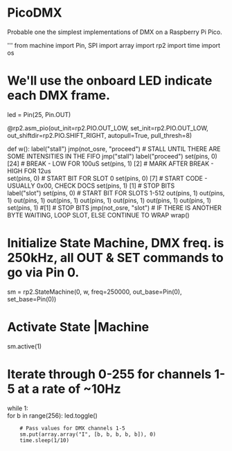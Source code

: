 # PicoDMX
Probable one the simplest implementations of DMX on a Raspberry Pi Pico.


'''
from machine import Pin, SPI
import array
import rp2
import time
import os

# We'll use the onboard LED indicate each DMX frame.
led = Pin(25, Pin.OUT)

@rp2.asm_pio(out_init=rp2.PIO.OUT_LOW, set_init=rp2.PIO.OUT_LOW, out_shiftdir=rp2.PIO.SHIFT_RIGHT, autopull=True, pull_thresh=8)

def w():
    label("stall")
    jmp(not_osre, "proceed") # STALL UNTIL THERE ARE SOME INTENSITIES IN THE FIFO
    jmp("stall")
    label("proceed")
    set(pins, 0)	[24] # BREAK - LOW FOR 100uS
    set(pins, 1)	[2] # MARK AFTER BREAK - HIGH FOR 12us    
    set(pins, 0)	# START BIT FOR SLOT 0
    set(pins, 0)	[7] # START CODE - USUALLY 0x00, CHECK DOCS
    set(pins, 1)	[1]	# STOP BITS    
    label("slot")
    set(pins, 0)	# START BIT FOR SLOTS 1-512
    out(pins, 1)
    out(pins, 1)
    out(pins, 1)
    out(pins, 1)
    out(pins, 1)
    out(pins, 1)
    out(pins, 1)
    out(pins, 1)
    set(pins, 1)	#[1]	# STOP BITS
    jmp(not_osre, "slot") # IF THERE IS ANOTHER BYTE WAITING, LOOP SLOT, ELSE CONTINUE TO WRAP
    wrap()

# Initialize State Machine, DMX freq. is 250kHz, all OUT & SET commands to go via Pin 0.
sm = rp2.StateMachine(0, w, freq=250000, out_base=Pin(0), set_base=Pin(0))

# Activate State |Machine
sm.active(1)

# Iterate through 0-255 for channels 1-5 at a rate of ~10Hz
while 1:    
    for b in range(256):
        led.toggle()
        
        # Pass values for DMX channels 1-5
        sm.put(array.array("I", [b, b, b, b, b]), 0)
        time.sleep(1/10)
```
